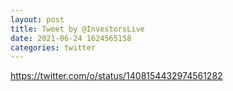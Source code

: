 ```yaml
--- 
layout: post 
title: Tweet by @InvestorsLive 
date: 2021-06-24 1624565158 
categories: twitter 
--- 
```

https://twitter.com/o/status/1408154432974561282